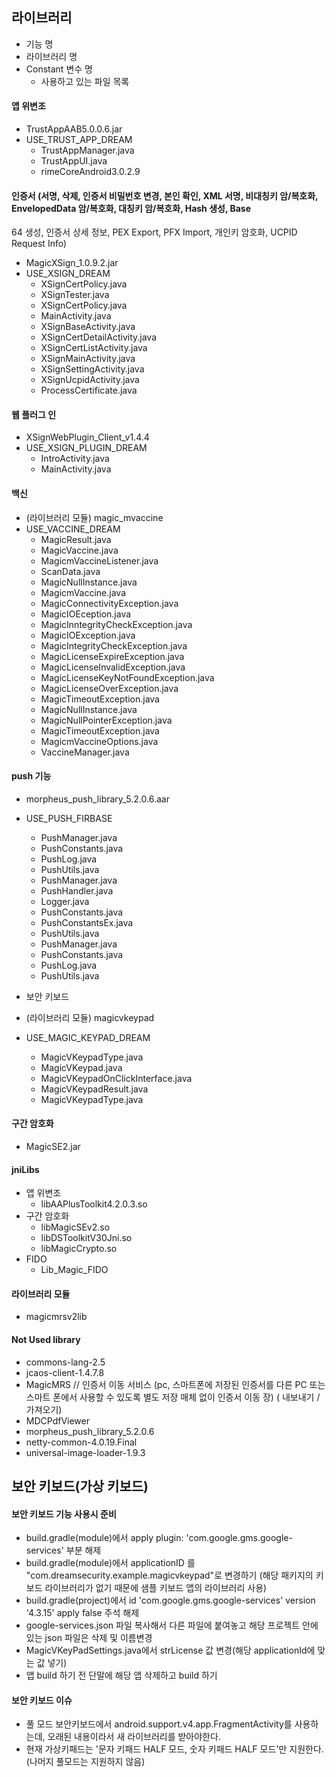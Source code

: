 ## 라이브러리
* 기능 명
* 라이브러리 명
* Constant 변수 명
  - 사용하고 있는 파일 목록

#### 앱 위변조
* TrustAppAAB5.0.0.6.jar
* USE_TRUST_APP_DREAM
  - TrustAppManager.java
  - TrustAppUI.java
  - rimeCoreAndroid3.0.2.9

#### 인증서 (서명, 삭제, 인증서 비밀번호 변경, 본인 확인, XML 서명, 비대칭키 암/복호화, EnvelopedData 암/복호화, 대칭키 암/복호화, Hash 생성, Base
  64 생성, 인증서 상세 정보, PEX Export, PFX Import, 개인키 암호화, UCPID Request Info)
* MagicXSign_1.0.9.2.jar
* USE_XSIGN_DREAM
  - XSignCertPolicy.java
  - XSignTester.java
  - XSignCertPolicy.java
  - MainActivity.java
  - XSignBaseActivity.java
  - XSignCertDetailActivity.java
  - XSignCertListActivity.java
  - XSignMainActivity.java
  - XSignSettingActivity.java
  - XSignUcpidActivity.java
  - ProcessCertificate.java

#### 웹 플러그 인
* XSignWebPlugin_Client_v1.4.4
* USE_XSIGN_PLUGIN_DREAM
  - IntroActivity.java
  - MainActivity.java

#### 백신
* (라이브러리 모듈) magic_mvaccine
* USE_VACCINE_DREAM
  - MagicResult.java
  - MagicVaccine.java
  - MagicmVaccineListener.java
  - ScanData.java
  - MagicNullInstance.java
  - MagicmVaccine.java
  - MagicConnectivityException.java
  - MagicIOEception.java
  - MagicInntegrityCheckException.java
  - MagicIOException.java
  - MagicIntegrityCheckException.java
  - MagicLicenseExpireException.java
  - MagicLicenseInvalidException.java
  - MagicLicenseKeyNotFoundException.java
  - MagicLicenseOverException.java
  - MagicTimeoutException.java
  - MagicNullInstance.java
  - MagicNullPointerException.java
  - MagicTimeoutException.java
  - MagicmVaccineOptions.java
  - VaccineManager.java

#### push 기능
* morpheus_push_library_5.2.0.6.aar
* USE_PUSH_FIRBASE
  - PushManager.java
  - PushConstants.java
  - PushLog.java
  - PushUtils.java
  - PushManager.java
  - PushHandler.java
  - Logger.java
  - PushConstants.java
  - PushConstantsEx.java
  - PushUtils.java
  - PushManager.java
  - PushConstants.java
  - PushLog.java
  - PushUtils.java

* 보안 키보드
* (라이브러리 모듈) magicvkeypad
* USE_MAGIC_KEYPAD_DREAM
  - MagicVKeypadType.java
  - MagicVKeypad.java
  - MagicVKeypadOnClickInterface.java
  - MagicVKeypadResult.java
  - MagicVKeypadType.java

#### 구간 암호화
* MagicSE2.jar

#### jniLibs
  * 앱 위변조
    - libAAPlusToolkit4.2.0.3.so
  * 구간 암호화
    - libMagicSEv2.so
    - libDSToolkitV30Jni.so
    - libMagicCrypto.so
  * FIDO
    - Lib_Magic_FIDO

#### 라이브러리 모듈
  - magicmrsv2lib

#### Not Used library

- commons-lang-2.5
- jcaos-client-1.4.7.8
- MagicMRS // 인증서 이동 서비스 (pc, 스마트폰에 저장된 인증서를 다른 PC 또는 스마트 폰에서 사용할 수 있도록 별도 저장 매체 없이 인증서 이동 장) (
  내보내기 / 가져오기)
- MDCPdfViewer
- morpheus_push_library_5.2.0.6
- netty-common-4.0.19.Final
- universal-image-loader-1.9.3

## 보안 키보드(가상 키보드)

#### 보안 키보드 기능 사용시 준비

- build.gradle(module)에서 apply plugin: 'com.google.gms.google-services' 부분 해제
- build.gradle(module)에서 applicationID 를 "com.dreamsecurity.example.magicvkeypad"로 변경하기 (해당 패키지의
  키보드 라이브러리가 없기 때문에 샘플 키보드 앱의 라이브러리 사용)
- build.gradle(project)에서 id 'com.google.gms.google-services' version '4.3.15' apply false 주석 해제
- google-services.json 파일 복사해서 다른 파일에 붙여놓고 해당 프로젝트 안에 있는 json 파일은 삭제 및 이름변경
- MagicVKeyPadSettings.java에서 strLicense 값 변경(해당 applicationId에 맞는 값 넣기)
- 앱 build 하기 전 단말에 해당 앱 삭제하고 build 하기

#### 보안 키보드 이슈

- 풀 모드 보안키보드에서 android.support.v4.app.FragmentActivity를 사용하는데, 오래된 내용이라서 새 라이브러리를 받아야한다.
- 현재 가상키패드는 '문자 키패드 HALF 모드, 숫자 키패드 HALF 모드'만 지원한다. (나머지 풀모드는 지원하지 않음)
